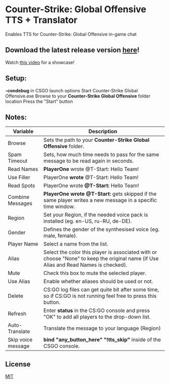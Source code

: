 # Counter-Strike: Global Offensive TTS + Translator
Enables TTS for Counter-Strike: Global Offensive in-game chat

## Download the latest release version [here](https://github.com/SnoutBug/csgotts/releases/latest)!
 Watch [this video](https://www.youtube.com/watch?v=gQUS7W-mtOg) for a showcase!
 
## Setup:
 **-condebug** in CSGO launch options
 Start Counter-Strike Global Offensive.exe
 Browse to your **Counter-Strike Global Offensive** folder location
 Press the "Start" button
 
## Notes:

 Variable | Description
 ------------ | -------------
 Browse            | Sets the path to your **Counter-Strike Global Offensive** folder.
 Spam Timeout      | Sets, how much time needs to pass for the same message to be read again in seconds.
 Read Names        | **PlayerOne** wrote @T-Start: Hello Team!
 Use Filler        | PlayerOne **wrote** @T-Start: Hello Team!
 Read Spots        | PlayerOne wrote **@T-Start:** Hello Team!
 Combine Messages  | **PlayerOne wrote @T-Start:** gets skipped if the same player writes a new message in a specific time window.
 Region            | Set your Region, if the needed voice pack is installed (eg. en-US, ru-RU, de-DE).
 Gender            | Defines the gender of the synthesised voice (eg. male, female).
 Player Name       | Select a name from the list.
 Alias             | Select the color this player is associated with or choose "None" to keep the original name (if Use Alias and Read Names is checked).
 Mute              | Check this box to mute the selected player.
 Use Alias         | Enable whether aliases should be used or not.
 Delete            | CS:GO log files can get quite bit after some time, so if CS:GO is not running feel free to press this button.
 Refresh           | Enter **status** in the CS:GO console and press "OK" to add all players to the drop-down list.
 Auto-Translate    | Translate the message to your language (Region)
 Skip voice message| **bind "any_button_here" "!tts_skip"** inside of the CSGO console.
 

## License
[MIT](https://choosealicense.com/licenses/mit/)

